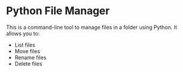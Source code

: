# Python File Manager

This is a command-line tool to manage files in a folder using Python. It allows you to:
- List files
- Move files
- Rename files
- Delete files
